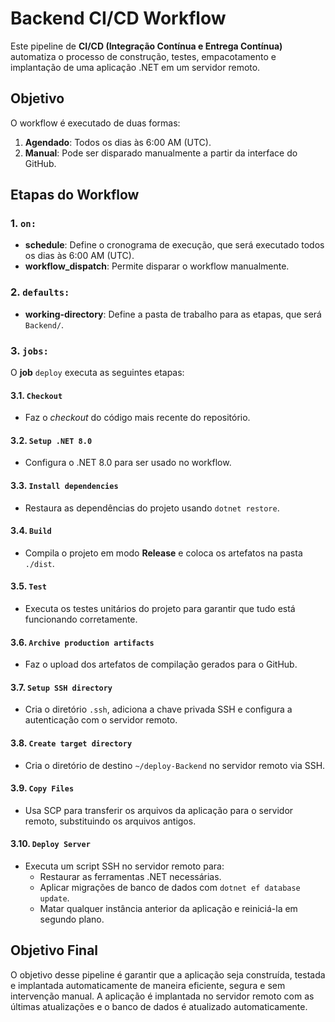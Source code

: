 # Backend CI/CD Workflow

Este pipeline de **CI/CD (Integração Contínua e Entrega Contínua)** automatiza o processo de construção, testes, empacotamento e implantação de uma aplicação .NET em um servidor remoto.

## Objetivo

O workflow é executado de duas formas:

1. **Agendado**: Todos os dias às 6:00 AM (UTC).
2. **Manual**: Pode ser disparado manualmente a partir da interface do GitHub.

## Etapas do Workflow

### 1. `on:`

- **schedule**: Define o cronograma de execução, que será executado todos os dias às 6:00 AM (UTC).
- **workflow_dispatch**: Permite disparar o workflow manualmente.

### 2. `defaults:`

- **working-directory**: Define a pasta de trabalho para as etapas, que será `Backend/`.

### 3. `jobs:`

O **job** `deploy` executa as seguintes etapas:

#### 3.1. `Checkout`

- Faz o *checkout* do código mais recente do repositório.

#### 3.2. `Setup .NET 8.0`

- Configura o .NET 8.0 para ser usado no workflow.

#### 3.3. `Install dependencies`

- Restaura as dependências do projeto usando `dotnet restore`.

#### 3.4. `Build`

- Compila o projeto em modo **Release** e coloca os artefatos na pasta `./dist`.

#### 3.5. `Test`

- Executa os testes unitários do projeto para garantir que tudo está funcionando corretamente.

#### 3.6. `Archive production artifacts`

- Faz o upload dos artefatos de compilação gerados para o GitHub.

#### 3.7. `Setup SSH directory`

- Cria o diretório `.ssh`, adiciona a chave privada SSH e configura a autenticação com o servidor remoto.

#### 3.8. `Create target directory`

- Cria o diretório de destino `~/deploy-Backend` no servidor remoto via SSH.

#### 3.9. `Copy Files`

- Usa SCP para transferir os arquivos da aplicação para o servidor remoto, substituindo os arquivos antigos.

#### 3.10. `Deploy Server`

- Executa um script SSH no servidor remoto para:
  - Restaurar as ferramentas .NET necessárias.
  - Aplicar migrações de banco de dados com `dotnet ef database update`.
  - Matar qualquer instância anterior da aplicação e reiniciá-la em segundo plano.

## Objetivo Final

O objetivo desse pipeline é garantir que a aplicação seja construída, testada e implantada automaticamente de maneira eficiente, segura e sem intervenção manual. A aplicação é implantada no servidor remoto com as últimas atualizações e o banco de dados é atualizado automaticamente.
